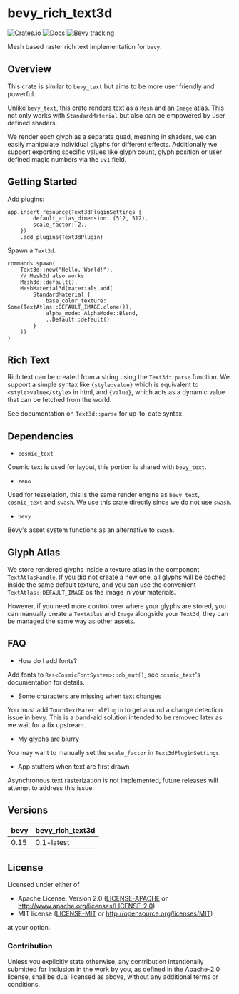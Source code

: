 # bevy_rich_text3d

[![Crates.io](https://img.shields.io/crates/v/bevy_rich_text3d.svg)](https://crates.io/crates/bevy_rich_text3d)
[![Docs](https://docs.rs/bevy_rich_text3d/badge.svg)](https://docs.rs/bevy_rich_text3d/latest/bevy_rich_text3d/)
[![Bevy tracking](https://img.shields.io/badge/Bevy%20tracking-released%20version-lightblue)](https://bevyengine.org/learn/book/plugin-development/)

Mesh based raster rich text implementation for `bevy`.

## Overview

This crate is similar to `bevy_text` but aims to be more user friendly and powerful.

Unlike `bevy_text`, this crate renders text as a `Mesh` and an `Image` atlas. This not only works
with `StandardMaterial` but also can be empowered by user defined shaders.

We render each glyph as a separate quad, meaning in shaders, we can easily manipulate
individual glyphs for different effects. Additionally we support exporting specific values
like glyph count, glyph position or user defined magic numbers via the `uv1` field.

## Getting Started

Add plugins:

```rust, ignore
app.insert_resource(Text3dPluginSettings {
        default_atlas_dimension: (512, 512),
        scale_factor: 2.,
    })
    .add_plugins(Text3dPlugin)
```

Spawn a `Text3d`.

```rust, ignore
commands.spawn(
    Text3d::new("Hello, World!"),
    // Mesh2d also works
    Mesh3d::default(),
    MeshMaterial3d(materials.add(
        StandardMaterial {
            base_color_texture: Some(TextAtlas::DEFAULT_IMAGE.clone()),
            alpha_mode: AlphaMode::Blend,
            ..Default::default()
        }
    ))
)
```

## Rich Text

Rich text can be created from a string using the `Text3d::parse` function. We support a
simple syntax like `{style:value}` which is equivalent to `<style>value</style>` in html,
and `{value}`, which acts as a dynamic value that can be fetched from the world.

See documentation on `Text3d::parse` for up-to-date syntax.

## Dependencies

* `cosmic_text`

Cosmic text is used for layout, this portion is shared with `bevy_text`.

* `zeno`

Used for tesselation, this is the same render engine as `bevy_text`, `cosmic_text` and `swash`.
We use this crate directly since we do not use `swash`.

* `bevy`

Bevy's asset system functions as an alternative to `swash`.

## Glyph Atlas

We store rendered glyphs inside a texture atlas in the component `TextAtlasHandle`.
If you did not create a new one, all glyphs will be cached inside the same
default texture, and you can use the convenient `TextAtlas::DEFAULT_IMAGE` as the image in your materials.

However, if you need more control over where your glyphs are stored, you can manually
create a `TextAtlas` and `Image` alongside your `Text3d`, they can be managed the same way
as other assets.

## FAQ

* How do I add fonts?

Add fonts to `Res<CosmicFontSystem>::db_mut()`, see `cosmic_text`'s documentation for details.

* Some characters are missing when text changes

You must add `TouchTextMaterialPlugin` to get around a change detection issue in bevy.
This is a band-aid solution intended to be removed later as we wait for a fix upstream.

* My glyphs are blurry

You may want to manually set the `scale_factor` in `Text3dPluginSettings`.

* App stutters when text are first drawn

Asynchronous text rasterization is not implemented, future releases will attempt to address this issue.

## Versions

| bevy | bevy_rich_text3d |
|------|------------------|
| 0.15 | 0.1-latest       |

## License

Licensed under either of

* Apache License, Version 2.0 ([LICENSE-APACHE](LICENSE-APACHE) or <http://www.apache.org/licenses/LICENSE-2.0>)
* MIT license ([LICENSE-MIT](LICENSE-MIT) or <http://opensource.org/licenses/MIT>)

at your option.

### Contribution

Unless you explicitly state otherwise, any contribution intentionally submitted
for inclusion in the work by you, as defined in the Apache-2.0 license, shall be dual licensed as above, without any
additional terms or conditions.
